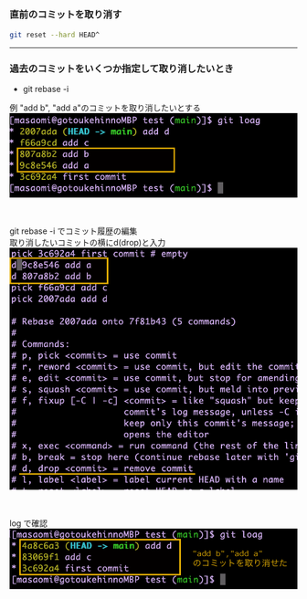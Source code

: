 ### 直前のコミットを取り消す

```bash
git reset --hard HEAD^
```

---

### 過去のコミットをいくつか指定して取り消したいとき

- git rebase -i


例
"add b", "add a"のコミットを取り消したいとする
<img src="./img/rebase_i_5.png" />

<br>

git rebase -i でコミット履歴の編集  
取り消したいコミットの横にd(drop)と入力
<img src="./img/rebase_i_6.png" />

<br>

log で確認
<img src="./img/rebase_i_7.png" />
